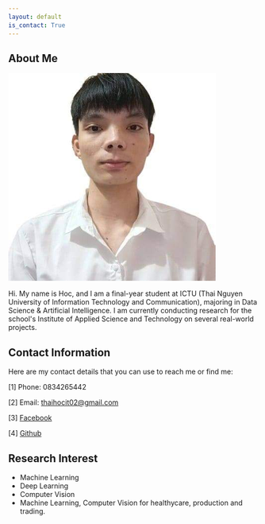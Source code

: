 ```yaml
---
layout: default
is_contact: True
---
```


## About Me

<img class="profile-picture" src="avatar.jpg">

Hi. My name is Hoc, and I am a final-year student at ICTU (Thai Nguyen University of Information Technology and Communication), majoring in Data Science & Artificial Intelligence. I am currently conducting research for the school's Institute of Applied Science and Technology on several real-world projects.

## Contact Information
Here are my contact details that you can use to reach me or find me:

[1] Phone: 0834265442

[2] Email: thaihocit02@gmail.com

[3] [Facebook](https://www.facebook.com/NguyenThaiHoc.IT)

[4] [Github](https://github.com/nguyenthaihoc02)

## Research Interest
* Machine Learning
* Deep Learning
* Computer Vision
* Machine Learning, Computer Vision for healthycare, production and trading.





